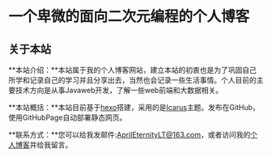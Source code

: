 # 一个卑微的面向二次元编程的个人博客

## 关于本站

**本站介绍：**本站属于我的个人博客网站，建立本站的初衷也是为了巩固自己所学和记录自己的学习并且分享出去，当然也会记录一些生活事情。个人目前的主要技术方向是从事Javaweb开发，了解一些web前端和大数据相关。

**本站概括：**本站目前基于[hexo]( https://hexo.io/zh-cn/ )搭建，采用的是[Icarus]( https://blog.zhangruipeng.me/hexo-theme-icarus/ )主题。发布在GitHub，使用GitHubPage自动部署静态网页。

**联系方式：**您可以给我发邮件:AprilEternityLT@163.com，或者访问我的[个人博客](https://aprilviolet.github.io/)并给我留言。

